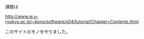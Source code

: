 課題は  

http://www.ie.u-ryukyu.ac.jp/~kono/software/s04/tutorial/Chapter=Contents.html  

このサイトのモノをやりました。  

